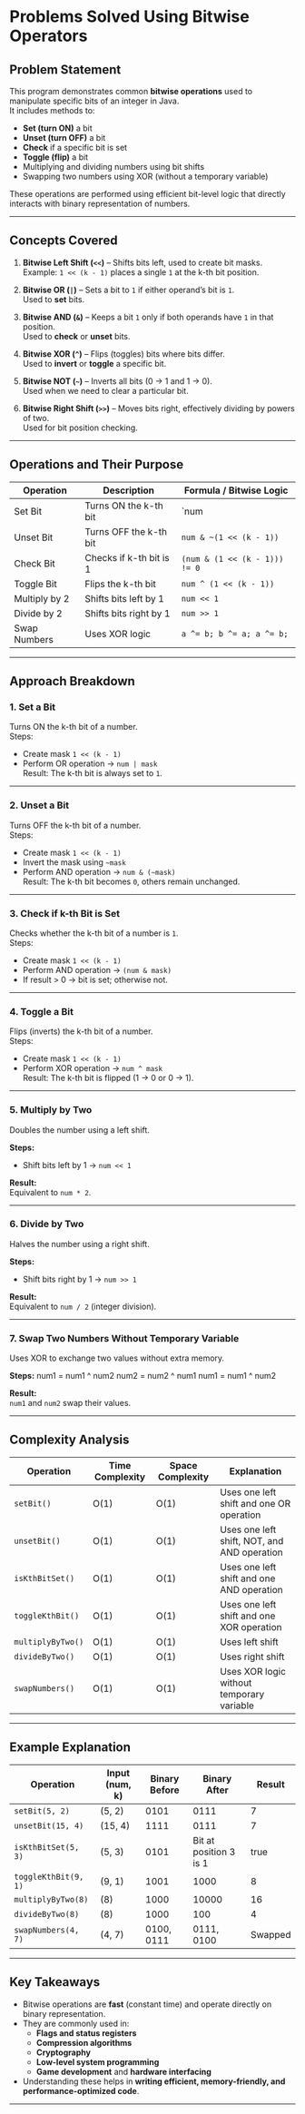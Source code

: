# Problems Solved Using Bitwise Operators

## Problem Statement
This program demonstrates common **bitwise operations** used to manipulate specific bits of an integer in Java.  
It includes methods to:
- **Set (turn ON)** a bit  
- **Unset (turn OFF)** a bit  
- **Check** if a specific bit is set  
- **Toggle (flip)** a bit
- Multiplying and dividing numbers using bit shifts
- Swapping two numbers using XOR (without a temporary variable)  

These operations are performed using efficient bit-level logic that directly interacts with binary representation of numbers.

---

## Concepts Covered

1. **Bitwise Left Shift (`<<`)** – Shifts bits left, used to create bit masks.  
   Example: `1 << (k - 1)` places a single `1` at the k-th bit position.

2. **Bitwise OR (`|`)** – Sets a bit to `1` if either operand’s bit is `1`.  
   Used to **set** bits.

3. **Bitwise AND (`&`)** – Keeps a bit `1` only if both operands have `1` in that position.  
   Used to **check** or **unset** bits.

4. **Bitwise XOR (`^`)** – Flips (toggles) bits where bits differ.  
   Used to **invert** or **toggle** a specific bit.

5. **Bitwise NOT (`~`)** – Inverts all bits (0 → 1 and 1 → 0).  
   Used when we need to clear a particular bit.

6. **Bitwise Right Shift (`>>`)** – Moves bits right, effectively dividing by powers of two.  
   Used for bit position checking.

---

## Operations and Their Purpose

| Operation | Description | Formula / Bitwise Logic |
|------------|--------------|--------------------------|
| Set Bit | Turns ON the k-th bit | `num | (1 << (k - 1))` |
| Unset Bit | Turns OFF the k-th bit | `num & ~(1 << (k - 1))` |
| Check Bit | Checks if k-th bit is 1 | `(num & (1 << (k - 1))) != 0` |
| Toggle Bit | Flips the k-th bit | `num ^ (1 << (k - 1))` |
| Multiply by 2 | Shifts bits left by 1 | `num << 1` |
| Divide by 2 | Shifts bits right by 1 | `num >> 1` |
| Swap Numbers | Uses XOR logic | `a ^= b; b ^= a; a ^= b;` |

---

## Approach Breakdown

### 1. **Set a Bit**
Turns ON the k-th bit of a number.  
Steps:
- Create mask `1 << (k - 1)`  
- Perform OR operation → `num | mask`  
Result: The k-th bit is always set to `1`.

---

### 2. **Unset a Bit**
Turns OFF the k-th bit of a number.  
Steps:
- Create mask `1 << (k - 1)`  
- Invert the mask using `~mask`  
- Perform AND operation → `num & (~mask)`  
Result: The k-th bit becomes `0`, others remain unchanged.

---

### 3. **Check if k-th Bit is Set**
Checks whether the k-th bit of a number is `1`.  
Steps:
- Create mask `1 << (k - 1)`  
- Perform AND operation → `(num & mask)`  
- If result > 0 → bit is set; otherwise not.

---

### 4. **Toggle a Bit**
Flips (inverts) the k-th bit of a number.  
Steps:
- Create mask `1 << (k - 1)`  
- Perform XOR operation → `num ^ mask`  
Result: The k-th bit is flipped (1 → 0 or 0 → 1).

---

### 5. **Multiply by Two**
Doubles the number using a left shift.

**Steps:**
- Shift bits left by 1 → `num << 1`  

**Result:**  
Equivalent to `num * 2`.

---

### 6. **Divide by Two**
Halves the number using a right shift.

**Steps:**
- Shift bits right by 1 → `num >> 1`  

**Result:**  
Equivalent to `num / 2` (integer division).

---

### 7. **Swap Two Numbers Without Temporary Variable**
Uses XOR to exchange two values without extra memory.

**Steps:**
num1 = num1 ^ num2
num2 = num2 ^ num1
num1 = num1 ^ num2

**Result:**  
`num1` and `num2` swap their values.

---

## Complexity Analysis

| Operation | Time Complexity | Space Complexity | Explanation |
|------------|-----------------|------------------|--------------|
| `setBit()` | O(1) | O(1) | Uses one left shift and one OR operation |
| `unsetBit()` | O(1) | O(1) | Uses one left shift, NOT, and AND operation |
| `isKthBitSet()` | O(1) | O(1) | Uses one left shift and one AND operation |
| `toggleKthBit()` | O(1) | O(1) | Uses one left shift and one XOR operation |
| `multiplyByTwo()` | O(1) | O(1) | Uses left shift |
| `divideByTwo()` | O(1) | O(1) | Uses right shift |
| `swapNumbers()` | O(1) | O(1) | Uses XOR logic without temporary variable |

---

## Example Explanation

| Operation | Input (num, k) | Binary Before | Binary After | Result |
|------------|----------------|----------------|----------------|----------|
| `setBit(5, 2)` | (5, 2) | 0101 | 0111 | 7 |
| `unsetBit(15, 4)` | (15, 4) | 1111 | 0111 | 7 |
| `isKthBitSet(5, 3)` | (5, 3) | 0101 | Bit at position 3 is 1 | true |
| `toggleKthBit(9, 1)` | (9, 1) | 1001 | 1000 | 8 |
| `multiplyByTwo(8)` | (8) | 1000 | 10000 | 16 |
| `divideByTwo(8)` | (8) | 1000 | 100 | 4 |
| `swapNumbers(4, 7)` | (4, 7) | 0100, 0111 | 0111, 0100 | Swapped |

---

## Key Takeaways
- Bitwise operations are **fast** (constant time) and operate directly on binary representation.  
- They are commonly used in:
  - **Flags and status registers**
  - **Compression algorithms**
  - **Cryptography**
  - **Low-level system programming**
  - **Game development** and **hardware interfacing**
- Understanding these helps in **writing efficient, memory-friendly, and performance-optimized code**.

---
